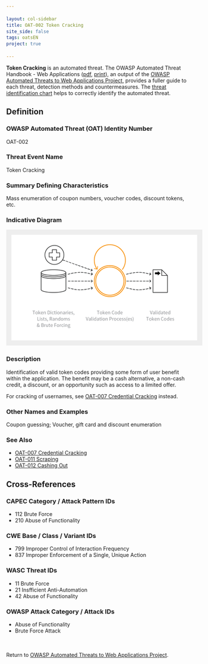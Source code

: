 ```yaml
---

layout: col-sidebar
title: OAT-002 Token Cracking
site_side: false
tags: oatsEN
project: true

---
```


**Token Cracking** is an automated threat. The OWASP Automated Threat Handbook - Web Applications ([pdf](https://github.com/OWASP/www-project-automated-threats-to-web-applications/tree/master/assets/files/EN), [print](http://www.lulu.com/shop/owasp-foundation/automated-threat-handbook/paperback/product-23540699.html)), an output of the [OWASP Automated Threats to Web Applications Project](../../../), provides a fuller guide to each threat, detection methods and countermeasures. The [threat identification chart](https://www2.owasp.org/www-project-automated-threats-to-web-applications/assets/files/oat-ontology-decision-chart.pdf) helps to correctly identify the automated threat.

## Definition
### OWASP Automated Threat (OAT) Identity Number
OAT-002

### Threat Event Name
Token Cracking

### Summary Defining Characteristics
Mass enumeration of coupon numbers, voucher codes, discount tokens, etc.

### Indicative Diagram
<img alt="Indicative diagram for OAT-002" src="images/500px-OAT-002_Token_Cracking.png" style="background-color:#eeeeee;padding:1em;">

### Description
Identification of valid token codes providing some form of user benefit within the application. The benefit may be a cash alternative, a non-cash credit, a discount, or an opportunity such as access to a limited offer.

For cracking of usernames, see [OAT-007 Credential Cracking](OAT-007_Credential_Cracking.html) instead.

### Other Names and Examples
Coupon guessing; Voucher, gift card and discount enumeration

### See Also
* [OAT-007 Credential Cracking](OAT-007_Credential_Cracking.html)
* [OAT-011 Scraping](OAT-011_Scraping.html)
* [OAT-012 Cashing Out](OAT-012_Cashing_Out.html)

## Cross-References
### CAPEC Category / Attack Pattern IDs
* 112 Brute Force
* 210 Abuse of Functionality

### CWE Base / Class / Variant IDs
* 799 Improper Control of Interaction Frequency
* 837 Improper Enforcement of a Single, Unique Action

### WASC Threat IDs
* 11 Brute Force
* 21 Insfficient Anti-Automation
* 42 Abuse of Functionality

### OWASP Attack Category / Attack IDs
* Abuse of Functionality
* Brute Force Attack

<br/><br/>Return to [OWASP Automated Threats to Web Applications Project](../../../).<br/><br/>
